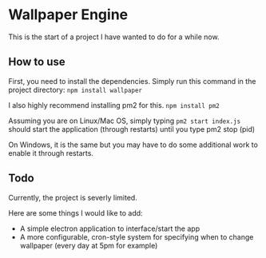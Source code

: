 # Wallpaper Engine
This is the start of a project I have wanted to do for a while now. 

## How to use
First, you need to install the dependencies.
Simply run this command in the project directory:
`npm install wallpaper`

I also highly recommend installing pm2 for this.
`npm install pm2`

Assuming you are on Linux/Mac OS, simply typing
`pm2 start index.js`
should start the application (through restarts) until you type pm2 stop (pid)

On Windows, it is the same but you may have to do some additional work to enable it through restarts.

## Todo
Currently, the project is severly limited. 

Here are some things I would like to add:
- A simple electron application to interface/start the app
- A more configurable, cron-style system for specifying when to change wallpaper (every day at 5pm for example)
